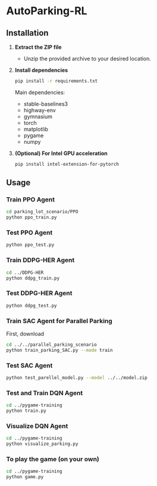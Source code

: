 # AutoParking-RL

## Installation

1. **Extract the ZIP file**
   - Unzip the provided archive to your desired location.

2. **Install dependencies**
   ```bash
   pip install -r requirements.txt
   ```
   Main dependencies:
   - stable-baselines3
   - highway-env
   - gymnasium
   - torch
   - matplotlib
   - pygame
   - numpy

3. **(Optional) For Intel GPU acceleration**
   ```bash
   pip install intel-extension-for-pytorch
   ```

## Usage

### Train PPO Agent

```bash
cd parking_lot_scenario/PPO
python ppo_train.py
```

### Test PPO Agent

```bash
python ppo_test.py
```

### Train DDPG-HER Agent

```bash
cd ../DDPG-HER
python ddpg_train.py
```

### Test DDPG-HER Agent

```bash
python ddpg_test.py
```

### Train SAC Agent for Parallel Parking
First, download
```bash
cd ../../parallel_parking_scenario
python train_parking_SAC.py --mode train
```

### Test SAC Agent

```bash
python test_parellel_model.py --model ../../model.zip
```

### Test and Train DQN Agent
```bash
cd ../pygame-training
python train.py
```
### Visualize DQN Agent

```bash
cd ../pygame-training
python visualize_parking.py
```
### To play the game (on your own)
```bash
cd ../pygame-training
python game.py
```




